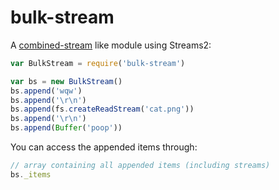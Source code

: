 
# bulk-stream

A [combined-stream][combined-stream] like module using Streams2:

```js
var BulkStream = require('bulk-stream')

var bs = new BulkStream()
bs.append('wqw')
bs.append('\r\n')
bs.append(fs.createReadStream('cat.png'))
bs.append('\r\n')
bs.append(Buffer('poop'))
```

You can access the appended items through:

```js
// array containing all appended items (including streams)
bs._items
```


  [combined-stream]: https://github.com/felixge/node-combined-stream
